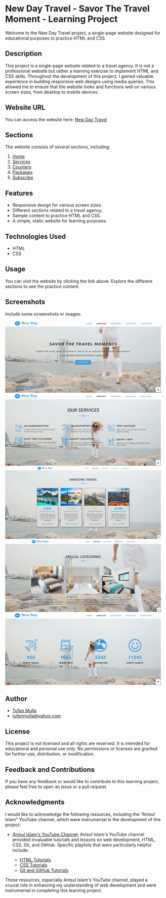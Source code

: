 # New Day Travel - Savor The Travel Moment - Learning Project

Welcome to the New Day Travel project, a single-page website designed for educational purposes to practice HTML and CSS.

## Description

This project is a single-page website related to a travel agency. It is not a professional website but rather a learning exercise to implement HTML and CSS skills. Throughout the development of this project, I gained valuable experience in building responsive web designs using media queries. This allowed me to ensure that the website looks and functions well on various screen sizes, from desktop to mobile devices.

## Website URL

You can access the website here: [New Day Travel](https://newdaytravel.netlify.app/)

## Sections

The website consists of several sections, including:

1. [Home](https://newdaytravel.netlify.app/#)
2. [Services](https://newdaytravel.netlify.app/#services)
3. [Counters](https://newdaytravel.netlify.app/#counters)
4. [Packages](https://newdaytravel.netlify.app/#packages)
5. [Subscribe](https://newdaytravel.netlify.app/#subscribe)

## Features

- Responsive design for various screen sizes.
- Different sections related to a travel agency.
- Sample content to practice HTML and CSS.
- A simple, static website for learning purposes.

## Technologies Used

- HTML
- CSS

## Usage

You can visit the website by clicking the link above. Explore the different sections to see the practice content.

## Screenshots

Include some screenshots or images:

![Mobile Screenshot](./IMAGES/screenshots/New-Day-TravelScreenshot1.png)
![Tablet Screenshot](./IMAGES/screenshots/New-Day-TravelScreenshot-2.png)
![Large Tablet Screenshot](./IMAGES/screenshots/New-Day-TravelScreenshot-3.png)
![Desktop Screenshot](./IMAGES/screenshots/New-Day-TravelScreenshot-4.png)
![Desktop Screenshot](./IMAGES/screenshots/New-Day-TravelScreenshot-5.png)

## Author

- [Tufan Mulla](https://www.tufanmulla.com/)
- tufanmulla@yahoo.com

## License

This project is not licensed and all rights are reserved. It is intended for educational and personal use only. No permissions or licenses are granted for further use, distribution, or modification.

## Feedback and Contributions

If you have any feedback or would like to contribute to this learning project, please feel free to open an issue or a pull request.

## Acknowledgments

I would like to acknowledge the following resources, including the "Anisul Islam" YouTube channel, which were instrumental in the development of this project:

- [Anisul Islam's YouTube Channel](https://www.youtube.com/@anisul-islam): Anisul Islam's YouTube channel provided invaluable tutorials and lessons on web development, HTML, CSS, Git, and GitHub. Specific playlists that were particularly helpful include:

  - [HTML Tutorials](https://youtube.com/playlist?list=PLgH5QX0i9K3oHBr5dsumGwjUxByN5Lnw3&si=tvR-kyKSgasdg59N)
  - [CSS Tutorials](https://youtube.com/playlist?list=PLgH5QX0i9K3qjCBXjTmv7Xeh8MDUUVJDO&si=NS4YzG-CQEEXc0S9)
  - [Git and GitHub Tutorials](https://youtube.com/playlist?list=PLgH5QX0i9K3qAW8DT6I0XOxC23qnA4FL-&si=G-y9it1wMTrz2VvR)

These resources, especially Anisul Islam's YouTube channel, played a crucial role in enhancing my understanding of web development and were instrumental in completing this learning project.
